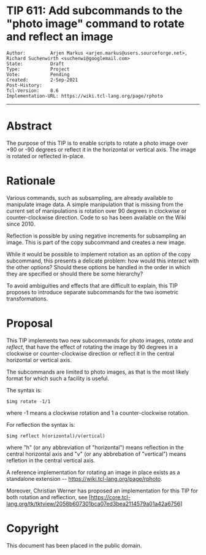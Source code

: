# TIP 611: Add subcommands to the "photo image" command to rotate and reflect an image
	Author:         Arjen Markus <arjen.markus@users.sourceforge.net>, Richard Suchenwirth <suchenwi@googlemail.com>
	State:          Draft
	Type:           Project
	Vote:           Pending
	Created:        2-Sep-2021
	Post-History:
	Tcl-Version:    8.6
	Implementation-URL: https://wiki.tcl-lang.org/page/rphoto
-----

# Abstract

The purpose of this TIP is to enable scripts to rotate a photo image
over +90 or -90 degrees or reflect it in the horizontal or vertical axis.
The image is rotated or reflected in-place.

# Rationale

Various commands, such as subsampling, are already available to
manipulate image data. A simple manipulation that is missing from the
current set of manipulations is rotation over 90 degrees in clockwise
or counter-clockwise direction. Code to so has been available on the
Wiki since 2010.

Reflection is possible by using negative increments for subsampling an
image. This is part of the copy subcommand and creates a new image.

While it would be possible to implement rotation as an option of the
copy subcommand, this presents a delicate problem: how would this
interact with the other options? Should these options be handled in the
order in which they are specified or should there be some hierarchy?

To avoid ambiguities and effects that are difficult to explain, this
TIP proposes to introduce separate subcommands for the two
isometric transformations.

# Proposal

This TIP implements two new subcommands for photo images, _rotate_ and
_reflect_, that have the effect of rotating the image by 90 degrees in a
clockwise or counter-clockwise direction or reflect it in the central
horizontal or vertical axis.

The subcommands are limited to photo images, as that is the most likely
format for which such a facility is useful.

The syntax is:

    $img rotate -1/1

where -1 means a clockwise rotation and 1 a counter-clockwise rotation.

For reflection the syntax is:

    $img reflect h(orizontal)/v(ertical)

where "h" (or any abbreviation of "horizontal") means reflection in the
central horizontal axis and "v" (or any abbrebation of "vertical") means
refletion in the central vertical axis.

A reference implementation for rotating an image in place exists as
a standalone extension -- https://wiki.tcl-lang.org/page/rphoto.

Moreover, Christian Werner has proposed an implementation for this TIP for both rotation and reflection, see [https://core.tcl-lang.org/tk/tktview/2058b607301bca07ed3bea2114579a01a42a6756]

# Copyright

This document has been placed in the public domain.

